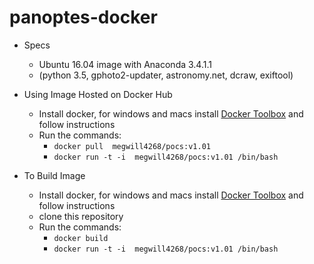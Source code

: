 # panoptes-docker

* Specs
  - Ubuntu 16.04 image with Anaconda 3.4.1.1 
  - (python 3.5, gphoto2-updater, astronomy.net, dcraw, exiftool)

* Using Image Hosted on Docker Hub
  - Install docker, for windows and macs install [Docker Toolbox](https://www.docker.com/products/docker-toolbox) and follow instructions 
  - Run the commands:
    - `docker pull  megwill4268/pocs:v1.01`
    - `docker run -t -i  megwill4268/pocs:v1.01 /bin/bash`

* To Build Image
   - Install docker, for windows and macs install [Docker Toolbox](https://www.docker.com/products/docker-toolbox) and follow instructions 
   - clone this repository
   - Run the commands: 
     - `docker build`
     - `docker run -t -i  megwill4268/pocs:v1.01 /bin/bash`